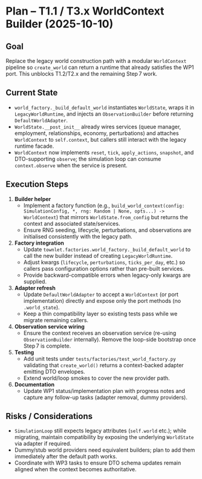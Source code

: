 # Plan – T1.1 / T3.x WorldContext Builder (2025-10-10)

## Goal
Replace the legacy world construction path with a modular `WorldContext` pipeline so `create_world` can return a runtime that already satisfies the WP1 port. This unblocks T1.2/T2.x and the remaining Step 7 work.

## Current State
- `world_factory._build_default_world` instantiates `WorldState`, wraps it in `LegacyWorldRuntime`, and injects an `ObservationBuilder` before returning `DefaultWorldAdapter`.
- `WorldState.__post_init__` already wires services (queue manager, employment, relationships, economy, perturbations) and attaches `WorldContext` to `self.context`, but callers still interact with the legacy runtime facade.
- `WorldContext` now implements `reset`, `tick`, `apply_actions`, `snapshot`, and DTO-supporting `observe`; the simulation loop can consume `context.observe` when the service is present.

## Execution Steps
1. **Builder helper**
   - Implement a factory function (e.g., `build_world_context(config: SimulationConfig, *, rng: Random | None, opts...) -> WorldContext`) that mirrors `WorldState.from_config` but returns the context and associated state/services.
   - Ensure RNG seeding, lifecycle, perturbations, and observations are initialised consistently with the legacy path.
2. **Factory integration**
   - Update `townlet.factories.world_factory._build_default_world` to call the new builder instead of creating `LegacyWorldRuntime`.
   - Adjust kwargs (`lifecycle`, `perturbations`, `ticks_per_day`, etc.) so callers pass configuration options rather than pre-built services.
   - Provide backward-compatible errors when legacy-only kwargs are supplied.
3. **Adapter refresh**
   - Update `DefaultWorldAdapter` to accept a `WorldContext` (or port implementation) directly and expose only the port methods (no `.world_state`).
   - Keep a thin compatibility layer so existing tests pass while we migrate remaining callers.
4. **Observation service wiring**
   - Ensure the context receives an observation service (re-using `ObservationBuilder` internally). Remove the loop-side bootstrap once Step 7 is complete.
5. **Testing**
   - Add unit tests under `tests/factories/test_world_factory.py` validating that `create_world()` returns a context-backed adapter emitting DTO envelopes.
   - Extend world/loop smokes to cover the new provider path.
6. **Documentation**
   - Update WP1 status/implementation plan with progress notes and capture any follow-up tasks (adapter removal, dummy providers).

## Risks / Considerations
- `SimulationLoop` still expects legacy attributes (`self.world` etc.); while migrating, maintain compatibility by exposing the underlying `WorldState` via adapter if required.
- Dummy/stub world providers need equivalent builders; plan to add them immediately after the default path works.
- Coordinate with WP3 tasks to ensure DTO schema updates remain aligned when the context becomes authoritative.
